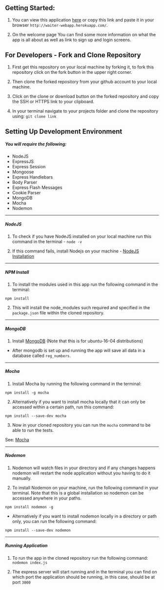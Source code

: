 ## Getting Started:
1. You can view this application <a href="http://waiter-webapp.herokuapp.com/">here</a> or copy this link and paste it in your browser `http://waiter-webapp.herokuapp.com/`.

2. On the welcome page You can find some more information on what the app is all about as well as link to sign up and login screens.

##  For Developers - Fork and Clone Repository

1. First get this repository on your local machine by forking it, to fork this repository click on the fork button in the upper right corner.

2. Then clone the forked repository from your github account to your local machine.

3. Click on the clone or download button on the forked repository and copy the SSH or HTTPS link to your clipboard.

4. In your terminal navigate to your projects folder and clone the repository using: `git clone link`

## Setting Up Development Environment
##### You will require the following:
- NodeJS
- ExpressJS
- Express Session
- Mongoose
- Express Handlebars
- Body Parser
- Express Flash Messages
- Cookie Parser
- MongoDB
- Mocha
- Nodemon

---

##### NodeJS
1. To check if you have NodeJS installed on your local machine run this command in the terminal - `node -v`

2. If this command fails, install Nodejs on your machine - <a href="">NodeJS Installation</a>

---

##### NPM Install
1. To install the modules used in this app run the following command in the terminal:
  ```
  npm install
  ```
2. This will install the node_modules such required and specified in the `package.json` file within the cloned repository.

---

##### MongoDB
1. Install <a href="https://www.digitalocean.com/community/tutorials/how-to-install-and-secure-mongodb-on-ubuntu-16-04"> MongoDB</a> (Note that this is for ubuntu-16-04    distributions)
- After mongodb is set up and running the app will save all data in a database called `reg_numbers`.

---

##### Mocha
1. Install Mocha by running the following command in the terminal:
  ```
  npm install -g mocha
  ```
2. Alternatively if you want to install mocha locally that it can only be accessed within a certain path, run this command:
  ```
  npm install --save-dev mocha
  ```

3.  Now in your cloned repository you can run the `mocha` command to be able to run the tests.

See: <a href="https://mochajs.org/">Mocha</a>

---

##### Nodemon

1. Nodemon will watch files in your directory and if any changes happens nodemon will restart the node application without you having to do it manually.

2. To install Nodemon on your machine, run the following command in your terminal. Note that this is a global installation so nodemon can be accessed anywhere
in your paths.
```
npm install nodemon -g
```
- Alternatively if you want to install nodemon locally in a directory or path only, you can run the following command:
```
npm install --save-dev nodemon
```

---
##### Running Application
1. To run the app in the cloned repository run the following command: `nodemon index.js`

2. The express server will start running and in the terminal you can find on which port the application should be running, in this case, should be at port `3000`

